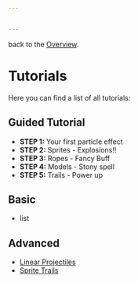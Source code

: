 ```yaml
---


---
```


<p>back to the <a href="README.md">Overview</a>.</p>
<h1 id="tutorials">Tutorials</h1>
<p>Here you can find a list of all tutorials:</p>
<h2 id="guided-tutorial">Guided Tutorial</h2>
<ul>
<li><strong>STEP 1:</strong> Your first particle effect</li>
<li><strong>STEP 2:</strong> Sprites - Explosions!!</li>
<li><strong>STEP 3:</strong> Ropes - Fancy Buff</li>
<li><strong>STEP 4:</strong> Models - Stony spell</li>
<li><strong>STEP 5:</strong> Trails - Power up</li>
</ul>
<h2 id="basic">Basic</h2>
<ul>
<li>list</li>
</ul>
<h2 id="advanced">Advanced</h2>
<ul>
<li><a href="./Tutorials/Linear%20Projectiles.md">Linear Projectiles</a></li>
<li><a href="./Tutorials/Sprite%20Trails.md">Sprite Trails</a></li>
</ul>

